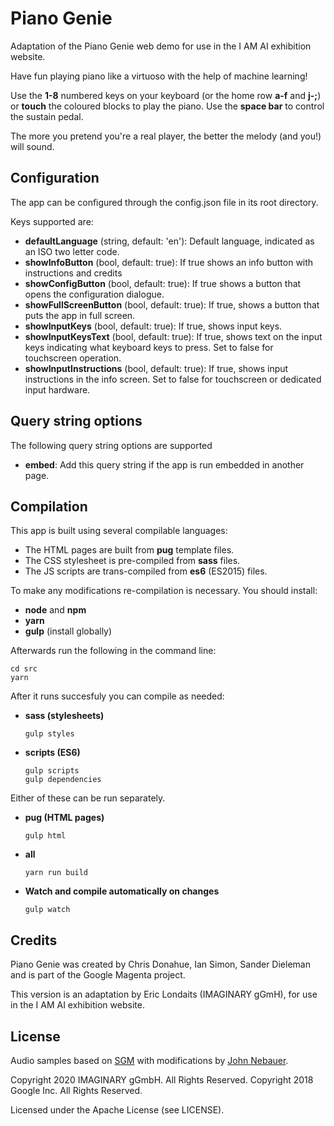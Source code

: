 # Piano Genie

Adaptation of the Piano Genie web demo for use in the I AM AI exhibition website.

Have fun playing piano like a virtuoso with the help of machine learning!

Use the **1-8** numbered keys on your keyboard (or the home row **a-f** and **j-;**) or 
**touch** the coloured blocks to play the piano. Use the **space bar** to control the 
sustain pedal. 

The more you pretend you're a real player, the better the melody (and you!) will sound.

## Configuration

The app can be configured through the config.json file in its root directory.

Keys supported are:

- **defaultLanguage** (string, default: 'en'): Default language, indicated as an ISO two letter code.
- **showInfoButton** (bool, default: true): If true shows an info button with instructions 
    and credits
- **showConfigButton** (bool, default: true): If true shows a button that opens the 
    configuration dialogue.
- **showFullScreenButton** (bool, default: true): If true, shows a button that puts the
    app in full screen.
- **showInputKeys** (bool, default: true): If true, shows input keys. 
- **showInputKeysText** (bool, default: true): If true, shows text on the input keys indicating what
    keyboard keys to press. Set to false for touchscreen operation.
- **showInputInstructions** (bool, default: true): If true, shows input instructions in the info screen.
    Set to false for touchscreen or dedicated input hardware.

## Query string options

The following query string options are supported

- **embed**: Add this query string if the app is run embedded in another page.

## Compilation

This app is built using several compilable languages:

- The HTML pages are built from **pug** template files.
- The CSS stylesheet is pre-compiled from **sass** files.
- The JS scripts are trans-compiled from **es6** (ES2015) files. 

To make any modifications re-compilation is necessary. You should install:

- **node** and **npm**
- **yarn**
- **gulp** (install globally)

Afterwards run the following in the command line:

```
cd src
yarn
```

After it runs succesfuly you can compile as needed:

- **sass (stylesheets)**
    ```
    gulp styles
    ```
  
- **scripts (ES6)**
    ```
    gulp scripts
    gulp dependencies
    ```

Either of these can be run separately.

- **pug (HTML pages)**
    ```
    gulp html
    ```

- **all**
    ```
    yarn run build
    ```

- **Watch and compile automatically on changes**
    ```
    gulp watch
    ```

## Credits

Piano Genie was created by Chris Donahue, Ian Simon, Sander Dieleman and is part of the Google 
Magenta project.

This version is an adaptation by Eric Londaits (IMAGINARY gGmH), for use in the I AM AI exhibition 
website.

## License

Audio samples based on [SGM](https://web.archive.org/web/20180715062911/http://www.geocities.jp/shansoundfont/) 
with modifications by [John Nebauer](https://sites.google.com/site/soundfonts4u/).

Copyright 2020 IMAGINARY gGmbH. All Rights Reserved.
Copyright 2018 Google Inc. All Rights Reserved.

Licensed under the Apache License (see LICENSE).
